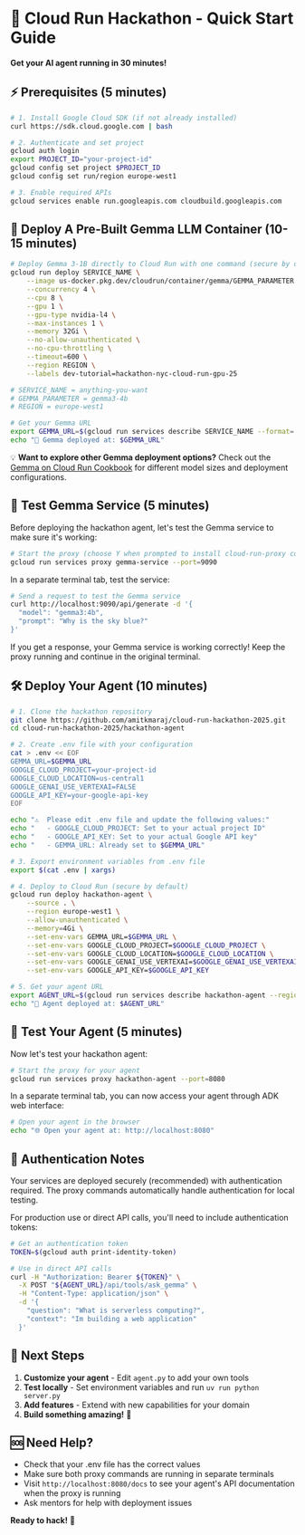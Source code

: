 # 🚀 Cloud Run Hackathon - Quick Start Guide

**Get your AI agent running in 30 minutes!**

## ⚡ Prerequisites (5 minutes)

```bash
# 1. Install Google Cloud SDK (if not already installed)
curl https://sdk.cloud.google.com | bash

# 2. Authenticate and set project
gcloud auth login
export PROJECT_ID="your-project-id"
gcloud config set project $PROJECT_ID
gcloud config set run/region europe-west1

# 3. Enable required APIs
gcloud services enable run.googleapis.com cloudbuild.googleapis.com
```

## 🤖 Deploy A Pre-Built Gemma LLM Container (10-15 minutes)

```bash
# Deploy Gemma 3-1B directly to Cloud Run with one command (secure by default)
gcloud run deploy SERVICE_NAME \
    --image us-docker.pkg.dev/cloudrun/container/gemma/GEMMA_PARAMETER \
    --concurrency 4 \
    --cpu 8 \
    --gpu 1 \
    --gpu-type nvidia-l4 \
    --max-instances 1 \
    --memory 32Gi \
    --no-allow-unauthenticated \
    --no-cpu-throttling \
    --timeout=600 \
    --region REGION \
    --labels dev-tutorial=hackathon-nyc-cloud-run-gpu-25

# SERVICE_NAME = anything-you-want
# GEMMA_PARAMETER = gemma3-4b
# REGION = europe-west1

# Get your Gemma URL
export GEMMA_URL=$(gcloud run services describe SERVICE_NAME --format='value(status.url)')
echo "🎉 Gemma deployed at: $GEMMA_URL"
```

💡 **Want to explore other Gemma deployment options?** Check out the [Gemma on Cloud Run Cookbook](https://github.com/google-gemini/gemma-cookbook/blob/main/Demos/Gemma-on-Cloudrun/README.md) for different model sizes and deployment configurations.

## 🧪 Test Gemma Service (5 minutes)

Before deploying the hackathon agent, let's test the Gemma service to make sure it's working:

```bash
# Start the proxy (choose Y when prompted to install cloud-run-proxy component)
gcloud run services proxy gemma-service --port=9090
```

In a separate terminal tab, test the service:

```bash
# Send a request to test the Gemma service
curl http://localhost:9090/api/generate -d '{
  "model": "gemma3:4b",
  "prompt": "Why is the sky blue?"
}'
```

If you get a response, your Gemma service is working correctly! Keep the proxy running and continue in the original terminal.

## 🛠️ Deploy Your Agent (10 minutes)

```bash
# 1. Clone the hackathon repository
git clone https://github.com/amitkmaraj/cloud-run-hackathon-2025.git
cd cloud-run-hackathon-2025/hackathon-agent

# 2. Create .env file with your configuration
cat > .env << EOF
GEMMA_URL=$GEMMA_URL
GOOGLE_CLOUD_PROJECT=your-project-id
GOOGLE_CLOUD_LOCATION=us-central1
GOOGLE_GENAI_USE_VERTEXAI=FALSE
GOOGLE_API_KEY=your-google-api-key
EOF

echo "⚠️  Please edit .env file and update the following values:"
echo "   - GOOGLE_CLOUD_PROJECT: Set to your actual project ID"
echo "   - GOOGLE_API_KEY: Set to your actual Google API key"
echo "   - GEMMA_URL: Already set to $GEMMA_URL"

# 3. Export environment variables from .env file
export $(cat .env | xargs)

# 4. Deploy to Cloud Run (secure by default)
gcloud run deploy hackathon-agent \
    --source . \
    --region europe-west1 \
    --allow-unauthenticated \
    --memory=4Gi \
    --set-env-vars GEMMA_URL=$GEMMA_URL \
    --set-env-vars GOOGLE_CLOUD_PROJECT=$GOOGLE_CLOUD_PROJECT \
    --set-env-vars GOOGLE_CLOUD_LOCATION=$GOOGLE_CLOUD_LOCATION \
    --set-env-vars GOOGLE_GENAI_USE_VERTEXAI=$GOOGLE_GENAI_USE_VERTEXAI \
    --set-env-vars GOOGLE_API_KEY=$GOOGLE_API_KEY

# 5. Get your agent URL
export AGENT_URL=$(gcloud run services describe hackathon-agent --region=us-central1 --format='value(status.url)')
echo "🎉 Agent deployed at: $AGENT_URL"
```

## 🧪 Test Your Agent (5 minutes)

Now let's test your hackathon agent:

```bash
# Start the proxy for your agent
gcloud run services proxy hackathon-agent --port=8080
```

In a separate terminal tab, you can now access your agent through ADK web interface:

```bash
# Open your agent in the browser
echo "🌐 Open your agent at: http://localhost:8080"
```

## 🔐 Authentication Notes

Your services are deployed securely (recommended) with authentication required. The proxy commands automatically handle authentication for local testing.

For production use or direct API calls, you'll need to include authentication tokens:

```bash
# Get an authentication token
TOKEN=$(gcloud auth print-identity-token)

# Use in direct API calls
curl -H "Authorization: Bearer ${TOKEN}" \
  -X POST "${AGENT_URL}/api/tools/ask_gemma" \
  -H "Content-Type: application/json" \
  -d '{
    "question": "What is serverless computing?",
    "context": "Im building a web application"
  }'
```

## 🎯 Next Steps

1. **Customize your agent** - Edit `agent.py` to add your own tools
2. **Test locally** - Set environment variables and run `uv run python server.py`
3. **Add features** - Extend with new capabilities for your domain
4. **Build something amazing!** 🚀

## 🆘 Need Help?

- Check that your .env file has the correct values
- Make sure both proxy commands are running in separate terminals
- Visit `http://localhost:8080/docs` to see your agent's API documentation when the proxy is running
- Ask mentors for help with deployment issues

**Ready to hack!** 🎉
